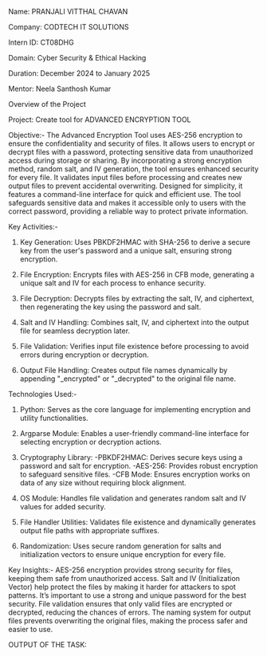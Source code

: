 Name: PRANJALI VITTHAL CHAVAN

Company: CODTECH IT SOLUTIONS

Intern ID: CT08DHG

Domain: Cyber Security & Ethical Hacking

Duration: December 2024 to January 2025

Mentor: Neela Santhosh Kumar

Overview of the Project

Project: Create tool for ADVANCED ENCRYPTION TOOL

Objective:-
The Advanced Encryption Tool uses AES-256 encryption to ensure the confidentiality and security of files. It allows users to encrypt or decrypt files with a password, protecting sensitive data from unauthorized access during storage or sharing. By incorporating a strong encryption method, random salt, and IV generation, the tool ensures enhanced security for every file. It validates input files before processing and creates new output files to prevent accidental overwriting. Designed for simplicity, it features a command-line interface for quick and efficient use. The tool safeguards sensitive data and makes it accessible only to users with the correct password, providing a reliable way to protect private information.

Key Activities:-
1. Key Generation: Uses PBKDF2HMAC with SHA-256 to derive a secure key from the user's password and a unique salt, ensuring strong encryption.

2. File Encryption: Encrypts files with AES-256 in CFB mode, generating a unique salt and IV for each process to enhance security.

3. File Decryption: Decrypts files by extracting the salt, IV, and ciphertext, then regenerating the key using the password and salt.

4. Salt and IV Handling: Combines salt, IV, and ciphertext into the output file for seamless decryption later.

5. File Validation: Verifies input file existence before processing to avoid errors during encryption or decryption.

6. Output File Handling: Creates output file names dynamically by appending "_encrypted" or "_decrypted" to the original file name.
   
Technologies Used:-
1. Python: Serves as the core language for implementing encryption and utility functionalities.

2. Argparse Module: Enables a user-friendly command-line interface for selecting encryption or decryption actions.

3. Cryptography Library:
-PBKDF2HMAC: Derives secure keys using a password and salt for encryption.
-AES-256: Provides robust encryption to safeguard sensitive files.
-CFB Mode: Ensures encryption works on data of any size without requiring block alignment.

4. OS Module: Handles file validation and generates random salt and IV values for added security.

5. File Handler Utilities: Validates file existence and dynamically generates output file paths with appropriate suffixes.

6. Randomization: Uses secure random generation for salts and initialization vectors to ensure unique encryption for every file.
   
Key Insights:-
AES-256 encryption provides strong security for files, keeping them safe from unauthorized access. Salt and IV (Initialization Vector) help protect the files by making it harder for attackers to spot patterns. It’s important to use a strong and unique password for the best security. File validation ensures that only valid files are encrypted or decrypted, reducing the chances of errors. The naming system for output files prevents overwriting the original files, making the process safer and easier to use.

OUTPUT OF THE TASK:

